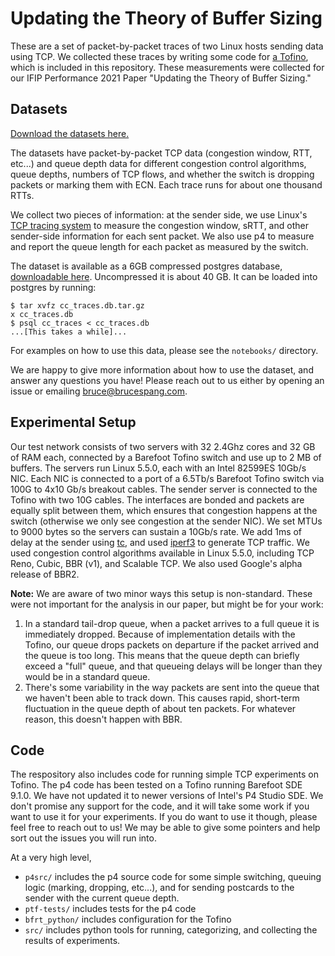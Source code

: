# Updating the Theory of Buffer Sizing

These are a set of packet-by-packet traces of two Linux hosts sending data using TCP. We collected these traces by writing some code for [a Tofino](https://www.intel.com/content/www/us/en/products/network-io/programmable-ethernet-switch/tofino-2-series.html), which is included in this repository. These measurements were collected for our IFIP Performance 2021 Paper "Updating the Theory of Buffer Sizing."

## Datasets

[Download the datasets here.](https://drive.google.com/file/d/1HrfHMYLfpcYCgIe9doew8ajCX6GFBJcN/view?usp=sharing)

The datasets have packet-by-packet TCP data (congestion window, RTT, etc...) and queue depth data for different congestion control algorithms, queue depths, numbers of TCP flows, and whether the switch is dropping packets or marking them with ECN. Each trace runs for about one thousand RTTs.

We collect two pieces of information: at the sender side, we use Linux's [TCP tracing system](https://lore.kernel.org/patchwork/patch/865762/) to measure the congestion window, sRTT, and other sender-side information for each sent packet. We also use p4 to measure and report the queue length for each packet as measured by the switch.

The dataset is available as a 6GB compressed postgres database, [downloadable here](https://drive.google.com/file/d/1HrfHMYLfpcYCgIe9doew8ajCX6GFBJcN/view?usp=sharing). Uncompressed it is about 40 GB. It can be loaded into postgres by running:
```
$ tar xvfz cc_traces.db.tar.gz
x cc_traces.db
$ psql cc_traces < cc_traces.db
...[This takes a while]...
```

For examples on how to use this data, please see the `notebooks/` directory.

We are happy to give more information about how to use the dataset, and answer any questions you have! Please reach out to us either by opening an issue or emailing [bruce@brucespang.com](mailto:bruce@brucespang.com).

## Experimental Setup

Our test network consists of two servers with 32 2.4Ghz cores and 32 GB of RAM each, connected by a Barefoot Tofino switch and use up to 2 MB of buffers. The servers run Linux 5.5.0, each with an Intel 82599ES 10Gb/s NIC. Each NIC is connected to a port of a 6.5Tb/s Barefoot Tofino switch via 100G to 4x10 Gb/s breakout cables. The sender server is connected to the Tofino with two 10G cables. The interfaces are bonded and packets are equally split between them, which ensures that congestion happens at the switch (otherwise we only see congestion at the sender NIC). We set MTUs to 9000 bytes so the servers can sustain a 10Gb/s rate. We add 1ms of delay at the sender using [tc](https://man7.org/linux/man-pages/man8/tc.8.html), and used [iperf3](https://iperf.fr/) to generate TCP traffic. We used congestion control algorithms available in Linux 5.5.0, including TCP Reno, Cubic, BBR (v1), and Scalable TCP. We also used Google's alpha release of BBR2. 

**Note:** We are aware of two minor ways this setup is non-standard. These were not important for the analysis in our paper, but might be for your work:

1. In a standard tail-drop queue, when a packet arrives to a full queue it is immediately dropped. Because of implementation details with the Tofino, our queue drops packets on departure if the packet arrived and the queue is too long. This means that the queue depth can briefly exceed a "full" queue, and that queueing delays will be longer than they would be in a standard queue.
2. There's some variability in the way packets are sent into the queue that we haven't been able to track down. This causes rapid, short-term fluctuation in the queue depth of about ten packets. For whatever reason, this doesn't happen with BBR.


## Code

The respository also includes code for running simple TCP experiments on Tofino. The p4 code has been tested on a Tofino running Barefoot SDE 9.1.0. We have not updated it to newer versions of Intel's P4 Studio SDE. We don't promise any support for the code, and it will take some work if you want to use it for your experiments. If you do want to use it though, please feel free to reach out to us! We may be able to give some pointers and help sort out the issues you will run into.

At a very high level,
* `p4src/` includes the p4 source code for some simple switching, queuing logic (marking, dropping, etc...), and for sending postcards to the sender with the current queue depth.
* `ptf-tests/` includes tests for the p4 code
* `bfrt_python/` includes configuration for the Tofino
* `src/` includes python tools for running, categorizing, and collecting the results of experiments. 
